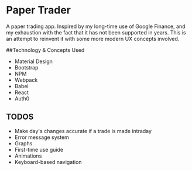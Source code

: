 Paper Trader
==================

A paper trading app. Inspired by my long-time use of Google Finance, and my exhaustion with the fact that it has not been supported in years. This is an attempt to reinvent it with some more modern UX concepts involved.

##Technology & Concepts Used


 - Material Design
 - Bootstrap
 - NPM
 - Webpack
 - Babel
 - React
 - Auth0
 
 
## TODOS

 - Make day's changes accurate if a trade is made intraday
 - Error message system
 - Graphs
 - First-time use guide
 - Animations
 - Keyboard-based navigation
